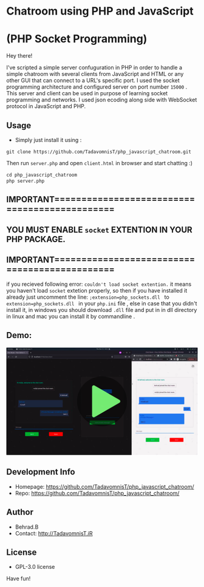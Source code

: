 # Chatroom using PHP and JavaScript
# (PHP Socket Programming)

Hey there!

I've scripted a simple server confuguration in PHP in order to handle a simple chatroom with several clients from JavaScript and HTML or any other GUI that can connect to a URL's specific port.
I used the socket programming architecture and configured server on port number ```15000``` .
This server and client can be used in purpose of learning socket programming and networks.
I used json ecoding along side with WebSocket protocol in JavaScript and PHP.

## Usage
* Simply just install it using :
```
git clone https://github.com/TadavomnisT/php_javascript_chatroom.git
```
Then run `server.php` and open `client.html` in browser and start chatting :)

```
cd php_javascript_chatroom
php server.php
```

## IMPORTANT==============================================
## YOU MUST ENABLE `socket` EXTENTION IN YOUR PHP PACKAGE.
## IMPORTANT==============================================
if you recieved following error:
`couldn't load socket extention.`
it means you haven't load `socket` extetion properly, so then if you have installed it already just uncomment the line:
`;extension=php_sockets.dll ` to `extension=php_sockets.dll `
in your `php.ini` file , else in case that you didn't install it, in windows you should download `.dll` file and put in in dll directory in linux and mac you can install it by commandline .

## Demo:

#### [![ScreenShot_Demo](screenshot_demo.png)](https://github.com/msfpt/chatroom/raw/main/demo.mp4)

## Development Info
* Homepage: https://github.com/TadavomnisT/php_javascript_chatroom/
* Repo: https://github.com/TadavomnisT/php_javascript_chatroom/

## Author
* Behrad.B
* Contact: http://TadavomnisT.iR

## License
*  GPL-3.0 license 

Have fun!
